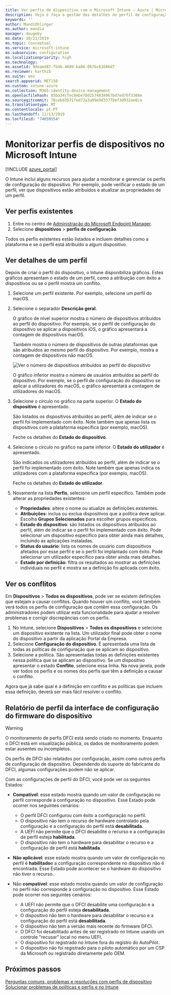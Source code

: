 ```yaml
---
title: Ver perfis de dispositivo com o Microsoft Intune – Azure | Microsoft Docs
description: Veja e faça a gestão dos detalhes do perfil de configuração do dispositivo no Microsoft Intune para ver um gráfico do número de dispositivos atribuídos a um perfil e que dispositivos têm perfis atribuídos ou implementados. Também pode resolver problemas de perfis com definições em conflito.
keywords: ''
author: MandiOhlinger
ms.author: mandia
manager: dougeby
ms.date: 10/21/2019
ms.topic: conceptual
ms.service: microsoft-intune
ms.subservice: configuration
ms.localizationpriority: high
ms.technology: ''
ms.assetid: 9deaed87-fb4b-4689-ba88-067bc61686d7
ms.reviewer: karthib
ms.suite: ems
search.appverid: MET150
ms.custom: intune-azure
ms.collection: M365-identity-device-management
ms.openlocfilehash: 85ba34cfec8ebe78d2574034967bd7ed76f3304e
ms.sourcegitcommit: 78cebd3571fed72a3a99e9d33770ef3d932ae8ca
ms.translationtype: MT
ms.contentlocale: pt-PT
ms.lasthandoff: 11/13/2019
ms.locfileid: "74059554"
---
```

# <a name="monitor-device-profiles-in-microsoft-intune"></a>Monitorizar perfis de dispositivos no Microsoft Intune

[!INCLUDE [azure_portal](../includes/azure_portal.md)]

O Intune inclui alguns recursos para ajudar a monitorar e gerenciar os perfis de configuração do dispositivo. Por exemplo, pode verificar o estado de um perfil, ver que dispositivos estão atribuídos e atualizar as propriedades de um perfil.

## <a name="view-existing-profiles"></a>Ver perfis existentes

1. Entre no centro de [Administração do Microsoft Endpoint Manager](https://go.microsoft.com/fwlink/?linkid=2109431).
2. Selecione **dispositivos** > **perfis de configuração**.

Todos os perfis existentes estão listados e incluem detalhes como a plataforma e se o perfil está atribuído a algum dispositivo.

## <a name="view-details-on-a-profile"></a>Ver detalhes de um perfil

Depois de criar o perfil do dispositivo, o Intune disponibiliza gráficos. Estes gráficos apresentam o estado de um perfil, como a atribuição com êxito a dispositivos ou se o perfil mostra um conflito.

1. Selecione um perfil existente. Por exemplo, selecione um perfil do macOS.
2. Selecione o separador **Descrição geral**.

    O gráfico de nível superior mostra o número de dispositivos atribuídos ao perfil do dispositivo. Por exemplo, se o perfil de configuração do dispositivo se aplicar a dispositivos iOS, o gráfico apresentará a contagem de dispositivos macOS.

    Também mostra o número de dispositivos de outras plataformas que são atribuídos ao mesmo perfil do dispositivo. Por exemplo, mostra a contagem de dispositivos não macOS.

    ![Ver o número de dispositivos atribuídos ao perfil do dispositivo](./media/device-profile-monitor/device-configuration-profile-graphical-chart.png)

    O gráfico inferior mostra o número de usuários atribuídos ao perfil do dispositivo. Por exemplo, se o perfil de configuração do dispositivo se aplicar a utilizadores do macOS, o gráfico apresentará a contagem de utilizadores do macOS.

3. Selecione o círculo no gráfico na parte superior. O **Estado do dispositivo** é apresentado.

    São listados os dispositivos atribuídos ao perfil, além de indicar se o perfil foi implementado com êxito. Note também que apenas lista os dispositivos com a plataforma específica (por exemplo, macOS).

    Feche os detalhes do **Estado do dispositivo**.

4. Selecione o círculo no gráfico na parte inferior. O **Estado do utilizador** é apresentado. 

    São indicados os utilizadores atribuídos ao perfil, além de indicar se o perfil foi implementado com êxito. Note também que apenas indica os utilizadores com a plataforma específica (por exemplo, macOS).

    Feche os detalhes do **Estado do utilizador**.

5. Novamente na lista **Perfis**, selecione um perfil específico. Também pode alterar as propriedades existentes:
    - **Propriedades**: altere o nome ou atualize as definições existentes.
    - **Atribuições**: inclua ou exclua dispositivos que a política deve aplicar. Escolha **Grupos Selecionados** para escolher grupos específicos.
    - **Estado do dispositivo**: são listados os dispositivos atribuídos ao perfil, além de indicar se o perfil foi implementado com êxito. Pode selecionar um dispositivo específico para obter ainda mais detalhes, incluindo as aplicações instaladas.
    - **Status do usuário**: lista os nomes de usuário com dispositivos afetados por esse perfil e se o perfil foi implantado com êxito. Pode selecionar um utilizador específico para obter ainda mais detalhes.
    - **Estado por definição**: filtra os resultados ao mostrar as definições individuais no perfil e mostra se a definição foi aplicada com êxito.

## <a name="view-conflicts"></a>Ver os conflitos

Em **Dispositivos** > **Todos os dispositivos**, pode ver se existem definições que estejam a causar conflitos. Quando houver um conflito, você também verá todos os perfis de configuração que contêm essa configuração. Os administradores podem utilizar esta funcionalidade para ajudar a resolver problemas e corrigir discrepâncias com os perfis.

1. No Intune, selecione **Dispositivos** > **Todos os dispositivos** e selecione um dispositivo existente na lista. Um utilizador final pode obter o nome do dispositivo a partir da aplicação Portal da Empresa.
2. Selecione **Configuração do dispositivo**. É apresentada uma lista de todas as políticas de configuração que se aplicam ao dispositivo.
3. Selecione a política. São apresentadas todas as definições existentes nessa política que se aplicam ao dispositivo. Se um dispositivo apresentar o estado **Conflito**, selecione essa linha. Na nova janela, pode ver todos os perfis e os nomes dos perfis que têm a definição a causar o conflito.

Agora que já sabe qual é a definição em conflito e as políticas que incluem essa definição, deverá ser mais fácil resolver o conflito. 

## <a name="device-firmware-configuration-interface-profile-reporting"></a>Relatório de perfil da interface de configuração do firmware do dispositivo

> [!WARNING]
> O monitoramento de perfis DFCI está sendo criado no momento. Enquanto o DFCI está em visualização pública, os dados de monitoramento podem estar ausentes ou incompletos.

Os perfis de DFCI são relatados por configuração, assim como outros perfis de configuração de dispositivo. Dependendo do suporte do fabricante do DFCI, algumas configurações podem não se aplicar.

Com as configurações de perfil do DFCI, você pode ver os seguintes Estados:

- **Compatível**: esse estado mostra quando um valor de configuração no perfil corresponde à configuração no dispositivo. Esse Estado pode ocorrer nos seguintes cenários:

  - O perfil DFCI configurou com êxito a configuração no perfil.
  - O dispositivo não tem o recurso de hardware controlado pela configuração e a configuração do perfil está **desabilitada**.
  - A UEFI não permite que o DFCI desabilite o recurso e a configuração de perfil esteja **habilitada**.
  - O dispositivo não tem o hardware para desabilitar o recurso e a configuração de perfil está **habilitada**.

- **Não aplicável**: esse estado mostra quando um valor de configuração no perfil é **habilitado**e a configuração correspondente no dispositivo não é encontrada. Esse Estado pode acontecer se o hardware do dispositivo não tiver o recurso.

- Não **compatível**: esse estado mostra quando um valor de configuração no perfil não corresponde à configuração no dispositivo. Esse Estado pode ocorrer nos seguintes cenários:

  - A UEFI não permite que o DFCI desabilite uma configuração e a configuração do perfil esteja **desabilitada**.
  - O dispositivo não tem o hardware para desabilitar o recurso e a configuração do perfil está **desabilitada**.
  - O dispositivo não tem a versão mais recente do firmware DFCI.
  - O DFCI foi desabilitado antes de ser registrado no Intune usando um controle "recusar" local no menu UEFI.
  - O dispositivo foi registrado no Intune fora do registro do AutoPilot.
  - O dispositivo não foi registrado para o piloto automático por um CSP da Microsoft ou registrado diretamente pelo OEM.

## <a name="next-steps"></a>Próximos passos

[Perguntas comuns, problemas e resoluções com perfis de dispositivo](device-profile-troubleshoot.md)  
[Solucionar problemas de políticas e perfis e no Intune](troubleshoot-policies-in-microsoft-intune.md)
